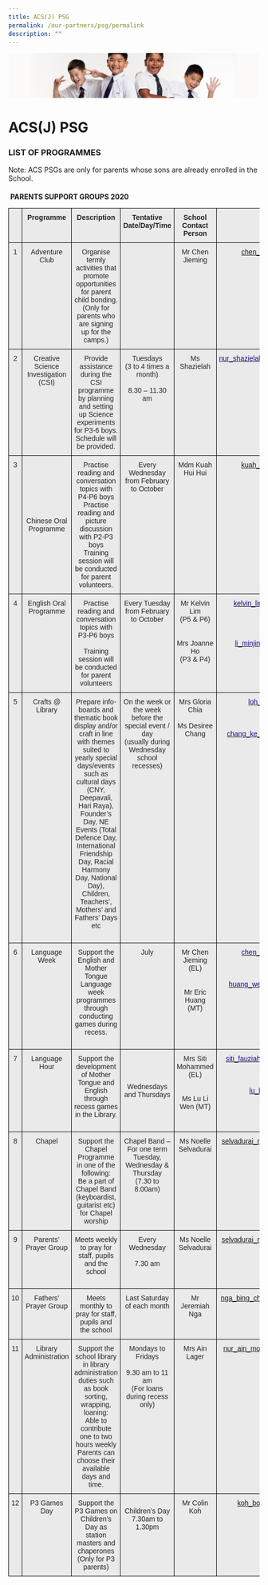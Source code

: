 ```yaml
---
title: ACS(J) PSG
permalink: /our-partners/psg/permalink
description: ""
---
```

![](/images/Sub-banner2.jpg)

ACS(J) PSG
==========

### **LIST OF PROGRAMMES** 

  

Note: ACS PSGs are only for parents whose sons are already enrolled in the School.

#### 

  
 **PARENTS SUPPORT GROUPS 2020**
 
 <style type="text/css">
.tg  {border-collapse:collapse;border-spacing:0;}
.tg td{border-color:black;border-style:solid;border-width:1px;font-family:Arial, sans-serif;font-size:14px;
  overflow:hidden;padding:10px 5px;word-break:normal;}
.tg th{border-color:black;border-style:solid;border-width:1px;font-family:Arial, sans-serif;font-size:14px;
  font-weight:normal;overflow:hidden;padding:10px 5px;word-break:normal;}
.tg .tg-rsx2{background-color:#EAEAEA;color:#232323;font-weight:bold;text-align:center;vertical-align:top}
.tg .tg-rlhx{background-color:#EAEAEA;color:#232323;text-align:center;vertical-align:top}
.tg .tg-b6rm{background-color:#EAEAEA;color:#21088A;text-align:center;vertical-align:top}
.tg .tg-ku5w{background-color:#EAEAEA;color:#222;text-align:center;vertical-align:middle}
</style>
<table class="tg">
<thead>
  <tr>
    <th class="tg-rsx2"></th>
    <th class="tg-rsx2">Programme</th>
    <th class="tg-rsx2">Description</th>
    <th class="tg-rsx2">Tentative Date/Day/Time</th>
    <th class="tg-rsx2">School Contact Person</th>
    <th class="tg-rsx2">Email Address</th>
  </tr>
</thead>
<tbody>
  <tr>
    <td class="tg-rlhx">1</td>
    <td class="tg-rlhx">Adventure Club</td>
    <td class="tg-rlhx">Organise termly activities that promote opportunities for parent child bonding. (Only for parents who are signing up for the camps.)</td>
    <td class="tg-rlhx"></td>
    <td class="tg-rlhx">Mr Chen Jieming<br></td>
    <td class="tg-b6rm"><a href="mailto:chen_jieming@moe.edu.sg">chen_jieming@moe.edu.sg</a><br></td>
  </tr>
  <tr>
    <td class="tg-rlhx">2</td>
    <td class="tg-rlhx">Creative Science Investigation (CSI)</td>
    <td class="tg-rlhx">Provide assistance during the CSI programme by planning and setting up Science experiments for P3-6 boys. <br>Schedule will be provided.<br></td>
    <td class="tg-rlhx">Tuesdays <br> (3 to 4 times a month)<br><br>8.30 – 11.30 am<br></td>
    <td class="tg-rlhx">Ms Shazielah<br></td>
    <td class="tg-b6rm"><a href="mailto:nur_shazielah_abdul_rahim@moe.edu.sg"><span style="text-decoration:none;color:#21088A">nur_shazielah_abdul_rahim@moe.edu.sg</span></a></td>
  </tr>
  <tr>
    <td class="tg-rlhx">3</td>
    <td class="tg-ku5w"><span style="color:#222;background-color:#EAEAEA">Chinese Oral Programme</span><br></td>
    <td class="tg-rlhx">Practise reading and conversation topics with P4-P6 boys<br>Practise reading and picture discussion with P2-P3 boys<br>Training session will be conducted for parent volunteers.<br></td>
    <td class="tg-rlhx"><span style="color:#232323">Every Wednesday from February to October</span><br></td>
    <td class="tg-rlhx"><span style="color:#232323">Mdm Kuah Hui Hui</span></td>
    <td class="tg-b6rm"><a href="mailto:kuah_hui_hui@moe.edu.sg">kuah_hui_hui@moe.edu.sg</a><br><br></td>
  </tr>
  <tr>
    <td class="tg-rlhx">4</td>
    <td class="tg-rlhx"><span style="color:#232323">English Oral Programme</span></td>
    <td class="tg-rlhx">Practise reading and conversation topics with P3-P6 boys<br><br>Training session will be conducted for parent volunteers</td>
    <td class="tg-rlhx"><span style="color:#232323">Every Tuesday from February to October</span></td>
    <td class="tg-rlhx"><span style="color:#232323">Mr Kelvin Lim </span><br><span style="color:#232323">(P5 &amp; P6)</span><br><br><br><span style="color:#232323">Mrs Joanne Ho </span><br><span style="color:#232323">(P3 &amp; P4)</span><br></td>
    <td class="tg-b6rm"><a href="mailto:kelvin_lim_lye_lee@moe.edu.sg"><span style="text-decoration:none;color:#21088A">kelvin_lim_lye_lee@moe.edu.sg</span></a><br><br><br><br><br><a href="mailto:li_minjing_joanne@moe.edu.sg"><span style="text-decoration:none;color:#21088A">li_minjing_joanne@moe.edu.sg</span></a><br></td>
  </tr>
  <tr>
    <td class="tg-rlhx">5</td>
    <td class="tg-rlhx"><span style="color:#232323">Crafts @ Library</span></td>
    <td class="tg-ku5w"><span style="color:#222;background-color:#EAEAEA">Prepare info-boards and thematic book display and/or craft in line with themes suited to yearly special days/events such as cultural days (CNY, Deepavali, Hari Raya), Founder’s Day, NE Events (Total Defence Day, International Friendship Day, Racial Harmony Day, National Day), Children, Teachers’, Mothers’ and Fathers’ Days etc</span><br><br></td>
    <td class="tg-rlhx">On the week or the week before the special event / day<br>(usually during Wednesday school recesses)</td>
    <td class="tg-rlhx">Mrs Gloria Chia <br><br>Ms Desiree Chang<br></td>
    <td class="tg-b6rm"><a href="mailto:loh_lin_li@moe.edu.sg"><span style="text-decoration:none;color:#21088A">loh_lin_li@moe.edu.sg</span></a><br><br><br><br><a href="mailto:chang_ke_xin_desiree@moe.edu.sg"><span style="text-decoration:none;color:#21088A">chang_ke_xin_desiree@moe.edu.sg</span></a><br></td>
  </tr>
  <tr>
    <td class="tg-rlhx">6</td>
    <td class="tg-rlhx"><span style="color:#232323">Language Week</span></td>
    <td class="tg-rlhx"><span style="color:#232323">Support the English and Mother Tongue Language week programmes through conducting games during recess.</span><br><br></td>
    <td class="tg-rlhx"><span style="color:#232323">July</span><br></td>
    <td class="tg-rlhx"><span style="color:#232323">Mr Chen Jieming (EL)</span><br><br><br><span style="color:#232323">Mr Eric Huang (MT)</span><br><br></td>
    <td class="tg-b6rm"><a href="mailto:chen_jieming@moe.edu.sg"><span style="text-decoration:none;color:#21088A">chen_jieming@moe.edu.sg</span></a><br><br><br><br><a href="mailto:huang_wenshan_eric@moe.edu.sg"><span style="text-decoration:none;color:#21088A">huang_wenshan_eric@moe.edu.sg</span></a><br><br><br></td>
  </tr>
  <tr>
    <td class="tg-rlhx">7</td>
    <td class="tg-rlhx"><span style="color:#232323">Language Hour</span></td>
    <td class="tg-rlhx"><span style="color:#232323">Support the development of Mother Tongue and English through recess games in the Library.</span><br><br></td>
    <td class="tg-ku5w"><span style="color:#222;background-color:#EAEAEA">Wednesdays and Thursdays</span><br></td>
    <td class="tg-rlhx">Mrs Siti Mohammed (EL)<br><br><br>Ms Lu Li W<span style="color:#232323">en (MT)</span></td>
    <td class="tg-b6rm"><a href="mailto:siti_fauziah_abdul_latiff@moe.edu.sg"><span style="text-decoration:none;color:#21088A">siti_fauziah_abdul_latiff@moe.edu.sg</span></a><br><br><br><br><a href="mailto:lu_liwen@moe.edu.sg"><span style="text-decoration:none;color:#21088A">lu_liwen@moe.edu.sg</span></a><br></td>
  </tr>
  <tr>
    <td class="tg-rlhx"><span style="color:#232323">8</span></td>
    <td class="tg-rlhx">Chapel</td>
    <td class="tg-rlhx">Support the Chapel Programme in one of the following:<br>Be a part of Chapel Band (keyboardist, guitarist etc) for Chapel worship<br></td>
    <td class="tg-rlhx">Chapel Band – For one term<br>Tuesday, Wednesday &amp; Thursday<br>(7.30 to 8.00am)<br></td>
    <td class="tg-rlhx">Ms Noelle Selvadurai<br></td>
    <td class="tg-b6rm"><a href="mailto:selvadurai_noelle_chitrani@moe.edu.sg">selvadurai_noelle_chitrani@moe.edu.sg</a><br></td>
  </tr>
  <tr>
    <td class="tg-rlhx"><span style="color:#232323">9</span></td>
    <td class="tg-rlhx">Parents’ Prayer Group</td>
    <td class="tg-rlhx">Meets weekly to pray for staff, pupils and the school<br><br></td>
    <td class="tg-rlhx">Every Wednesday<br><br>7.30 am</td>
    <td class="tg-rlhx">Ms Noelle Selvadurai<br></td>
    <td class="tg-b6rm"><a href="mailto:selvadurai_noelle_chitrani@moe.edu.sg">selvadurai_noelle_chitrani@moe.edu.sg</a><br></td>
  </tr>
  <tr>
    <td class="tg-rlhx">10</td>
    <td class="tg-rlhx">Fathers’ Prayer Group</td>
    <td class="tg-rlhx">Meets monthly to pray for staff, pupils and the school<br></td>
    <td class="tg-rlhx">Last Saturday of each month</td>
    <td class="tg-rlhx">Mr Jeremiah Nga<br></td>
    <td class="tg-b6rm"><a href="mailto:nga_bing_chang_jeremiah@moe.edu.sg">nga_bing_chang_jeremiah@moe.edu.sg</a></td>
  </tr>
  <tr>
    <td class="tg-rlhx">11</td>
    <td class="tg-rlhx">Library Administration</td>
    <td class="tg-rlhx">Support the school library in library administration duties such as book sorting, wrapping, loaning:<br>Able to contribute one to two hours weekly<br>Parents can choose their available days and time.<br></td>
    <td class="tg-rlhx">Mondays to Fridays<br><br>9.30 am to 11 am<br>(For loans during recess only)</td>
    <td class="tg-rlhx">Mrs Ain Lager</td>
    <td class="tg-b6rm"><a href="mailto:nur_ain_mohamed_amin@moe.edu.sg">nur_ain_mohamed_amin@moe.edu.sg</a></td>
  </tr>
  <tr>
    <td class="tg-rlhx">12</td>
    <td class="tg-rlhx">P3 Games Day</td>
    <td class="tg-rlhx">Support the P3 Games on Children’s Day as station masters and chaperones <br>(Only for P3 parents)</td>
    <td class="tg-rlhx"><br>Children’s Day<br>7.30am to 1.30pm<br></td>
    <td class="tg-rlhx">Mr Colin Koh</td>
    <td class="tg-b6rm"><a href="mailto:koh_boon_hock@moe.edu.sg">koh_boon_hock@moe.edu.sg</a></td>
  </tr>
</tbody>
</table>